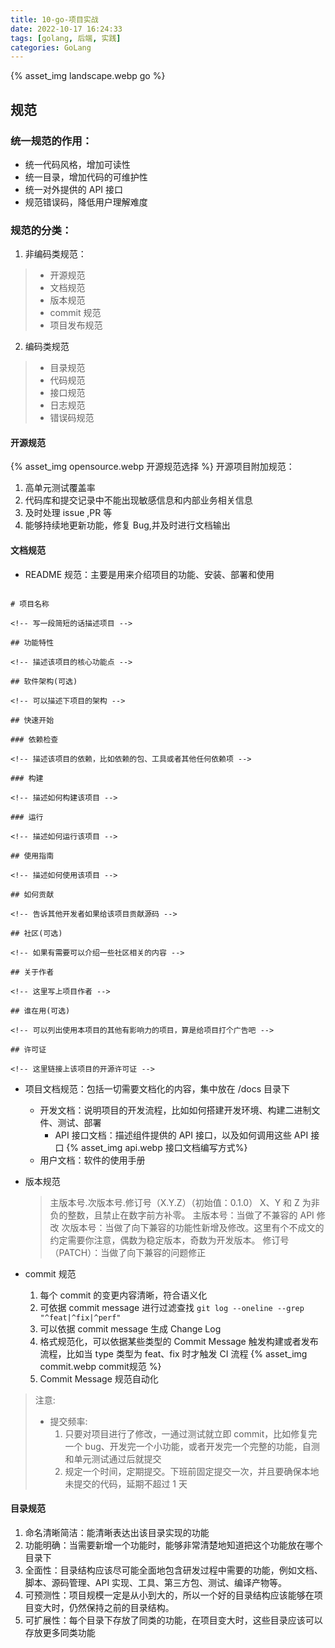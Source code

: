 ```yaml
---
title: 10-go-项目实战
date: 2022-10-17 16:24:33
tags: [golang, 后端, 实践]
categories: GoLang
---
```


{% asset_img landscape.webp  go %}

## 规范

### 统一规范的作用：

- 统一代码风格，增加可读性
- 统一目录，增加代码的可维护性
- 统一对外提供的 API 接口
- 规范错误码，降低用户理解难度

### 规范的分类：

1. 非编码类规范：

> - 开源规范
> - 文档规范
> - 版本规范
> - commit 规范
> - 项目发布规范

2. 编码类规范

> - 目录规范
> - 代码规范
> - 接口规范
> - 日志规范
> - 错误码规范

#### 开源规范

{% asset_img opensource.webp 开源规范选择 %}
开源项目附加规范：

1. 高单元测试覆盖率
2. 代码库和提交记录中不能出现敏感信息和内部业务相关信息
3. 及时处理 issue ,PR 等
4. 能够持续地更新功能，修复 Bug,并及时进行文档输出

#### 文档规范

- README 规范：主要是用来介绍项目的功能、安装、部署和使用

```

# 项目名称

<!-- 写一段简短的话描述项目 -->

## 功能特性

<!-- 描述该项目的核心功能点 -->

## 软件架构(可选)

<!-- 可以描述下项目的架构 -->

## 快速开始

### 依赖检查

<!-- 描述该项目的依赖，比如依赖的包、工具或者其他任何依赖项 -->

### 构建

<!-- 描述如何构建该项目 -->

### 运行

<!-- 描述如何运行该项目 -->

## 使用指南

<!-- 描述如何使用该项目 -->

## 如何贡献

<!-- 告诉其他开发者如果给该项目贡献源码 -->

## 社区(可选)

<!-- 如果有需要可以介绍一些社区相关的内容 -->

## 关于作者

<!-- 这里写上项目作者 -->

## 谁在用(可选)

<!-- 可以列出使用本项目的其他有影响力的项目，算是给项目打个广告吧 -->

## 许可证

<!-- 这里链接上该项目的开源许可证 -->
```

- 项目文档规范：包括一切需要文档化的内容，集中放在 /docs 目录下

  - 开发文档：说明项目的开发流程，比如如何搭建开发环境、构建二进制文件、测试、部署
    - API 接口文档：描述组件提供的 API 接口，以及如何调用这些 API 接口
      {% asset_img api.webp 接口文档编写方式%}
  - 用户文档：软件的使用手册

- 版本规范
  > 主版本号.次版本号.修订号（X.Y.Z）（初始值：0.1.0）
  > X、Y 和 Z 为非负的整数，且禁止在数字前方补零。
  > 主版本号：当做了不兼容的 API 修改
  > 次版本号：当做了向下兼容的功能性新增及修改。这里有个不成文的约定需要你注意，偶数为稳定版本，奇数为开发版本。
  > 修订号（PATCH）：当做了向下兼容的问题修正
- commit 规范

  1. 每个 commit 的变更内容清晰，符合语义化
  2. 可依据 commit message 进行过滤查找 `git log --oneline --grep "^feat|^fix|^perf"`
  3. 可以依据 commit message 生成 Change Log
  4. 格式规范化，可以依据某些类型的 Commit Message 触发构建或者发布流程，比如当 type 类型为 feat、fix 时才触发 CI 流程
     {% asset_img commit.webp commit规范 %}
  5. Commit Message 规范自动化

> 注意:
>
> - 提交频率:
>   1. 只要对项目进行了修改，一通过测试就立即 commit，比如修复完一个 bug、开发完一个小功能，或者开发完一个完整的功能，自测和单元测试通过后就提交
>   2. 规定一个时间，定期提交。下班前固定提交一次，并且要确保本地未提交的代码，延期不超过 1 天

#### 目录规范

1. 命名清晰简洁：能清晰表达出该目录实现的功能
2. 功能明确：当需要新增一个功能时，能够非常清楚地知道把这个功能放在哪个目录下
3. 全面性：目录结构应该尽可能全面地包含研发过程中需要的功能，例如文档、脚本、源码管理、API 实现、工具、第三方包、测试、编译产物等。
4. 可预测性：项目规模一定是从小到大的，所以一个好的目录结构应该能够在项目变大时，仍然保持之前的目录结构。
5. 可扩展性：每个目录下存放了同类的功能，在项目变大时，这些目录应该可以存放更多同类功能
